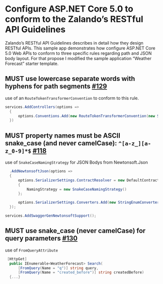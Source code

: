 # Configure ASP.NET Core 5.0 to conform to the Zalando’s RESTful API Guidelines

Zalando’s RESTful API Guidelines describes in detail how they design RESTful APIs. This sample app  demonstrates how configure ASP.NET Core 5.0 Web APIs to conform to three specific rules regarding path and JSON body layout. For that propose I modified the sample application “Weather Forecast” starter template.


## MUST use lowercase separate words with hyphens for path segments [#129](https://opensource.zalando.com/restful-api-guidelines/#129)
use of an `RouteTokenTransformerConvention` to conform to this rule.
```csharp
services.AddControllers(options =>
  {
      options.Conventions.Add(new RouteTokenTransformerConvention(new SlugifyParameterTransformer()));
  })
```

## MUST property names must be ASCII snake_case (and never camelCase): `^[a-z_][a-z_0-9]*$` [#118](https://opensource.zalando.com/restful-api-guidelines/#118)
use of `SnakeCaseNamingStrategy` for JSON Bodys from Newtonsoft.Json
```csharp
  .AddNewtonsoftJson(options =>
  {
      options.SerializerSettings.ContractResolver = new DefaultContractResolver
      {
          NamingStrategy = new SnakeCaseNamingStrategy()
      };

      options.SerializerSettings.Converters.Add(new StringEnumConverter());
  });

services.AddSwaggerGenNewtonsoftSupport();
```


## MUST use snake_case (never camelCase) for query parameters [#130](https://opensource.zalando.com/restful-api-guidelines/#130)
use of `FromQueryAttribute`
```csharp
 [HttpGet]
  public IEnumerable<WeatherForecast> Search(
      [FromQuery(Name = "q")] string query,
      [FromQuery(Name = "created_before")] string createdBefore)
  {...}
```
